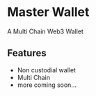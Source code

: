 
# Master Wallet

A Multi Chain Web3 Wallet


## Features

- Non custodial wallet 
- Multi Chain
- more coming soon...

